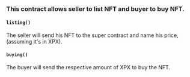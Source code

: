 ### This contract allows seller to list NFT and buyer to buy NFT.
#### ```listing()```
The seller will send his NFT to the super contract and name his price, (assuming it's in XPX).
#### ```buying()```
The buyer will send the respective amount of XPX to buy the NFT.



